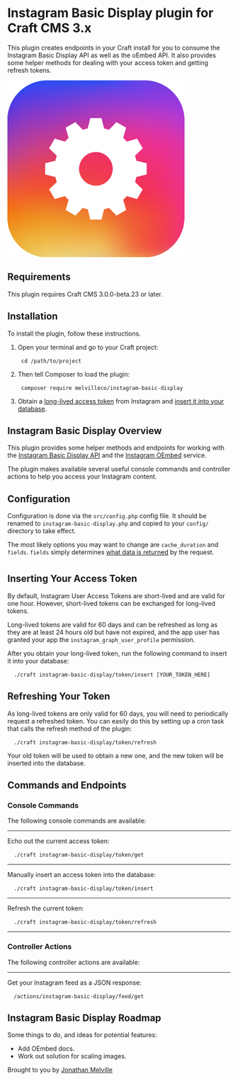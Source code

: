 # Instagram Basic Display plugin for Craft CMS 3.x

This plugin creates endpoints in your Craft install for you to consume the Instagram Basic Display API as well as the oEmbed API. It also provides some helper methods for dealing with your access token and getting refresh tokens.

![Screenshot](resources/img/plugin-logo.png)

## Requirements

This plugin requires Craft CMS 3.0.0-beta.23 or later.

## Installation

To install the plugin, follow these instructions.

1. Open your terminal and go to your Craft project:
   
        cd /path/to/project
   
2. Then tell Composer to load the plugin:

        composer require melvilleco/instagram-basic-display

3. Obtain a [long-lived access token](https://developers.facebook.com/docs/instagram-basic-display-api/guides/long-lived-access-tokens/) from Instagram and [insert it into your database](#inserting-your-access-token).

## Instagram Basic Display Overview

This plugin provides some helper methods and endpoints for working with the [Instagram Basic Display API](https://developers.facebook.com/docs/instagram-basic-display-api/) and the [Instagram OEmbed](https://developers.facebook.com/docs/instagram/oembed) service.

The plugin makes available several useful console commands and controller actions to help you access your Instagram content.

## Configuration

Configuration is done via the `src/config.php` config file. It should be renamed to `instagram-basic-display.php` and copied to your `config/` directory to take effect. 

The most likely options you may want to change are `cache_duration` and `fields`. `fields` simply determines [what data is returned](https://developers.facebook.com/docs/instagram-basic-display-api/reference/media/#fields) by the request. 

#

## Inserting Your Access Token

By default, Instagram User Access Tokens are short-lived and are valid for one hour. However, short-lived tokens can be exchanged for long-lived tokens.

Long-lived tokens are valid for 60 days and can be refreshed as long as they are at least 24 hours old but have not expired, and the app user has granted your app the `instagram_graph_user_profile` permission.

After you obtain your long-lived token, run the following command to insert it into your database:

      ./craft instagram-basic-display/token/insert [YOUR_TOKEN_HERE]



## Refreshing Your Token

As long-lived tokens are only valid for 60 days, you will need to periodically request a refreshed token. You can easily do this by setting up a cron task that calls the refresh method of the plugin:

      ./craft instagram-basic-display/token/refresh

Your old token will be used to obtain a new one, and the new token will be inserted into the database.

## Commands and Endpoints
### Console Commands
The following console commands are available:

***

Echo out the current access token:

      ./craft instagram-basic-display/token/get

***

Manually insert an access token into the database:

      ./craft instagram-basic-display/token/insert

***

Refresh the current token:

      ./craft instagram-basic-display/token/refresh

***

### Controller Actions
The following controller actions are available:

***

Get your Instagram feed as a JSON response:

      /actions/instagram-basic-display/feed/get

## Instagram Basic Display Roadmap

Some things to do, and ideas for potential features:

* Add OEmbed docs.
* Work out solution for scaling images.

Brought to you by [Jonathan Melville](https://codemdd.io)
